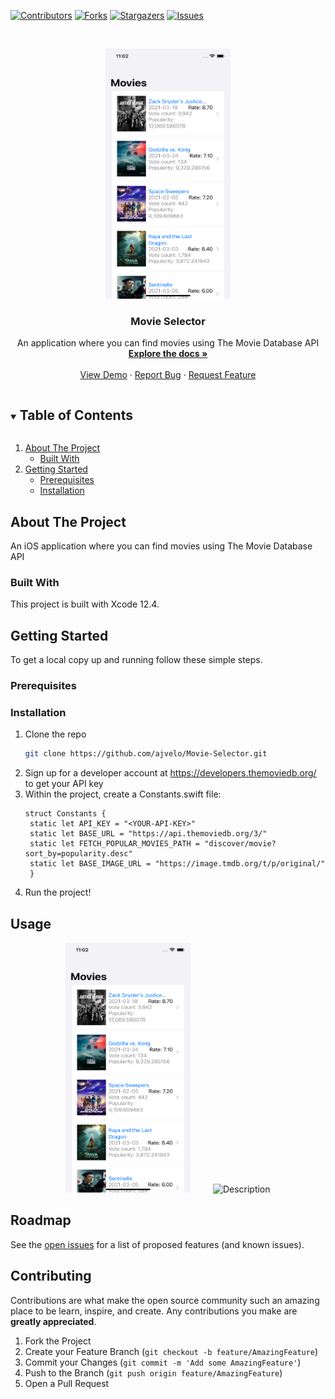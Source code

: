 [![Contributors][contributors-shield]][contributors-url]
[![Forks][forks-shield]][forks-url]
[![Stargazers][stars-shield]][stars-url]
[![Issues][issues-shield]][issues-url]

<br />
<p align="center">
  <a href="https://github.com/ajvelo/Movie-Selector">
  <img src="images/menu.png" alt="Menu" width="200" height="400">
  </a>

  <h3 align="center">Movie Selector</h3>

  <p align="center">
  An application where you can find movies using The Movie Database API
    <br />
    <a href="https://github.com/ajvelo/Movie-Selector"><strong>Explore the docs »</strong></a>
    <br />
    <br />
    <a href="https://github.com/ajvelo/Movie-Selector">View Demo</a>
    ·
    <a href="https://github.com/ajvelo/Movie-Selector/issues">Report Bug</a>
    ·
    <a href="https://github.com/ajvelo/Movie-Selector/issues">Request Feature</a>
  </p>
</p>



<!-- TABLE OF CONTENTS -->
<details open="open">
  <summary><h2 style="display: inline-block">Table of Contents</h2></summary>
  <ol>
    <li>
      <a href="#about-the-project">About The Project</a>
      <ul>
        <li><a href="#built-with">Built With</a></li>
      </ul>
    </li>
    <li>
      <a href="#getting-started">Getting Started</a>
      <ul>
        <li><a href="#prerequisites">Prerequisites</a></li>
        <li><a href="#installation">Installation</a></li>
      </ul>
    </li>
  </ol>
</details>



<!-- ABOUT THE PROJECT -->
## About The Project

An iOS application where you can find movies using The Movie Database API


### Built With

This project is built with Xcode 12.4.


<!-- GETTING STARTED -->
## Getting Started

To get a local copy up and running follow these simple steps.

### Prerequisites

### Installation

1. Clone the repo
   ```sh
   git clone https://github.com/ajvelo/Movie-Selector.git
   ```
2. Sign up for a developer account at https://developers.themoviedb.org/ to get your API key
3. Within the project, create a Constants.swift file:
   ```
   struct Constants {
    static let API_KEY = "<YOUR-API-KEY>"
    static let BASE_URL = "https://api.themoviedb.org/3/"
    static let FETCH_POPULAR_MOVIES_PATH = "discover/movie?sort_by=popularity.desc"
    static let BASE_IMAGE_URL = "https://image.tmdb.org/t/p/original/"
    }
    ```
5. Run the project!

## Usage

<p align="center">
<img src="images/menu.png" alt="Menu" width="200" height="400">
&nbsp; &nbsp; &nbsp; &nbsp;
<img src="images/description.png" alt="Description" width="200" height="400">
</p>


<!-- ROADMAP -->
## Roadmap

See the [open issues](https://github.com/ajvelo/Movie-Selector/issues) for a list of proposed features (and known issues).



<!-- CONTRIBUTING -->
## Contributing

Contributions are what make the open source community such an amazing place to be learn, inspire, and create. Any contributions you make are **greatly appreciated**.

1. Fork the Project
2. Create your Feature Branch (`git checkout -b feature/AmazingFeature`)
3. Commit your Changes (`git commit -m 'Add some AmazingFeature'`)
4. Push to the Branch (`git push origin feature/AmazingFeature`)
5. Open a Pull Request



[contributors-shield]: https://img.shields.io/github/contributors/ajvelo/Movie-Selector.svg?style=for-the-badge
[contributors-url]: https://github.com/ajvelo/Movie-Selector/graphs/contributors
[forks-shield]: https://img.shields.io/github/forks/ajvelo/Movie-Selector.svg?style=for-the-badge
[forks-url]: https://github.com/ajvelo/Movie-Selector/network/members
[stars-shield]: https://img.shields.io/github/stars/ajvelo/Movie-Selector.svg?style=for-the-badge
[stars-url]: https://github.com/ajvelo/Movie-Selector/stargazers
[issues-shield]: https://img.shields.io/github/issues/ajvelo/Movie-Selector.svg?style=for-the-badge
[issues-url]: https://github.com/ajvelo/Movie-Selector/issues
